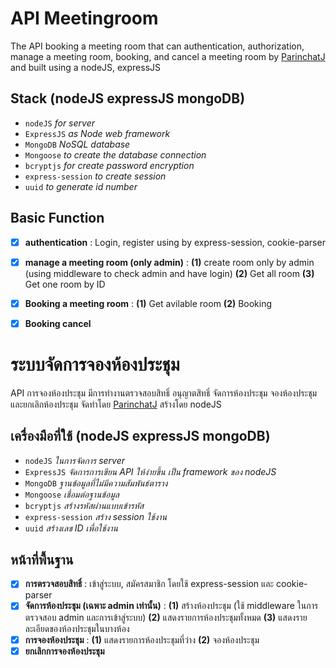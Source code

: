 # API Meetingroom

The API booking a meeting room that can authentication, authorization, manage a meeting room, booking, and cancel a meeting room by [ParinchatJ](https://github.com/ParinchatJ) and built using a nodeJS, expressJS

## Stack (nodeJS expressJS mongoDB)

* `nodeJS` *for server*
* `ExpressJS` *as Node web framework*
* `MongoDB` *NoSQL database*
* `Mongoose` *to create the database connection*
* `bcryptjs` *for create password encryption*
* `express-session` *to create session*
* `uuid` *to generate id number*

## Basic Function

- [x] **authentication** : Login, register using by express-session, cookie-parser
- [x] **manage a meeting room (only admin)** : **(1)** create room only by admin (using middleware to check admin and have login) **(2)** Get all room **(3)** Get one room by ID
- [x] **Booking a meeting room** : **(1)** Get avilable room **(2)** Booking
- [x] **Booking cancel**


# ระบบจัดการจองห้องประชุม

API การจองห้องประชุม มีการทำงานตรวจสอบสิทธิ์ อนุญาตสิทธิ์ จัดการห้องประชุม จองห้องประชุม และยกเลิกห้องประชุม จัดทำโดย [ParinchatJ](https://github.com/ParinchatJ) สร้างโดย nodeJS

## เครื่องมือที่ใช้ (nodeJS expressJS mongoDB)

* `nodeJS` *ในการจัดการ server*
* `ExpressJS` *จัดการการเขียน API ให้ง่ายขึ้น เป็น framework ของ nodeJS*
* `MongoDB` *ฐานข้อมูลที่ไม่มีความสัมพันธ์ตาราง*
* `Mongoose` *เชื่อมต่อฐานข้อมูล*
* `bcryptjs` *สร้างรหัสผ่านแบบเข้ารหัส*
* `express-session` *สร้าง session ใช้งาน*
* `uuid` *สร้างเลข ID เพื่อใช้งาน*

## หน้าที่พื้นฐาน

- [x] **การตรวจสอบสิทธิ์** : เข้าสู่ระบบ, สมัครสมาชิก โดยใช้ express-session และ cookie-parser
- [x] **จัดการห้องประชุม (เฉพาะ admin เท่านั้น)** : **(1)** สร้างห้องประชุม (ใช้ middleware ในการตรวจสอบ admin และการเข้าสู่ระบบ) **(2)** แสดงรายการห้องประชุมทั้งหมด **(3)** แสดงรายละเอียดของห้องประชุมในบางห้อง
- [x] **การจองห้องประชุม** : **(1)** แสดงรายการห้องประชุมที่ว่าง **(2)** จองห้องประชุม
- [x] **ยกเลิกการจองห้องประชุม**